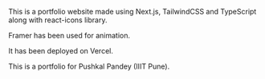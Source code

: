 This is a portfolio website made using Next.js, TailwindCSS and TypeScript along with react-icons library.

Framer has been used for animation.

It has been deployed on Vercel.

This is a portfolio for Pushkal Pandey (IIIT Pune).
